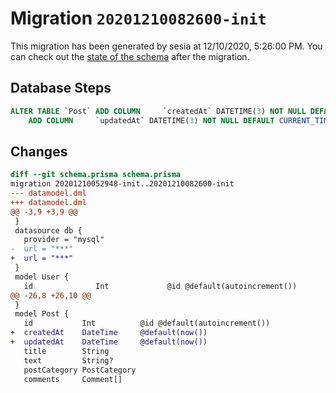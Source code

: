 # Migration `20201210082600-init`

This migration has been generated by sesia at 12/10/2020, 5:26:00 PM.
You can check out the [state of the schema](./schema.prisma) after the migration.

## Database Steps

```sql
ALTER TABLE `Post` ADD COLUMN     `createdAt` DATETIME(3) NOT NULL DEFAULT CURRENT_TIMESTAMP(3),
    ADD COLUMN     `updatedAt` DATETIME(3) NOT NULL DEFAULT CURRENT_TIMESTAMP(3)
```

## Changes

```diff
diff --git schema.prisma schema.prisma
migration 20201210052948-init..20201210082600-init
--- datamodel.dml
+++ datamodel.dml
@@ -3,9 +3,9 @@
 }
 datasource db {
   provider = "mysql"
-  url = "***"
+  url = "***"
 }
 model User {
   id              Int             @id @default(autoincrement())
@@ -26,8 +26,10 @@
 }
 model Post {
   id           Int          @id @default(autoincrement())
+  createdAt    DateTime     @default(now())
+  updatedAt    DateTime     @default(now())
   title        String
   text         String?
   postCategory PostCategory
   comments     Comment[]
```


